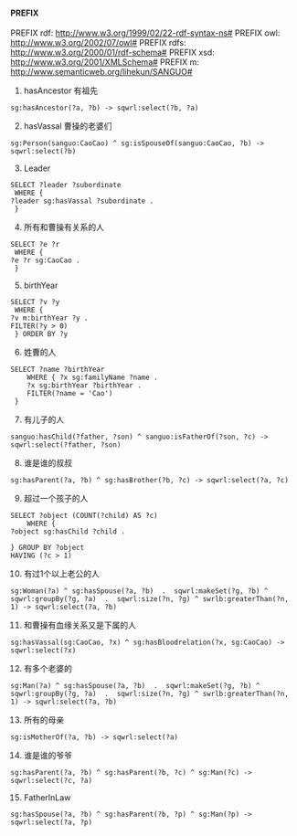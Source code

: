 #### PREFIX
PREFIX rdf: <http://www.w3.org/1999/02/22-rdf-syntax-ns#>
PREFIX owl: <http://www.w3.org/2002/07/owl#>
PREFIX rdfs: <http://www.w3.org/2000/01/rdf-schema#>
PREFIX xsd: <http://www.w3.org/2001/XMLSchema#>
PREFIX m: <http://www.semanticweb.org/lihekun/SANGUO#>

1. hasAncestor 有祖先
```
sg:hasAncestor(?a, ?b) -> sqwrl:select(?b, ?a)
```

2. hasVassal 曹操的老婆们
```
sg:Person(sanguo:CaoCao) ^ sg:isSpouseOf(sanguo:CaoCao, ?b) -> sqwrl:select(?b)
```

3. Leader
```
SELECT ?leader ?subordinate
 WHERE {
?leader sg:hasVassal ?subordinate .
 }
```

4. 所有和曹操有关系的人
```
SELECT ?e ?r
 WHERE {
?e ?r sg:CaoCao .
 }
```

5. birthYear
```
SELECT ?v ?y
 WHERE {
?v m:birthYear ?y .
FILTER(?y > 0)
 } ORDER BY ?y
```

6. 姓曹的人
```
SELECT ?name ?birthYear
	WHERE { ?x sg:familyName ?name .
	?x sg:birthYear ?birthYear . 
	FILTER(?name = 'Cao')
 }
```

7. 有儿子的人
```
sanguo:hasChild(?father, ?son) ^ sanguo:isFatherOf(?son, ?c) -> sqwrl:select(?father, ?son)
```
8. 谁是谁的叔叔
```
sg:hasParent(?a, ?b) ^ sg:hasBrother(?b, ?c) -> sqwrl:select(?a, ?c)
```
9. 超过一个孩子的人
```
SELECT ?object (COUNT(?child) AS ?c)
	WHERE {
?object sg:hasChild ?child .

} GROUP BY ?object
HAVING (?c > 1)
```
10. 有过1个以上老公的人
```
sg:Woman(?a) ^ sg:hasSpouse(?a, ?b)  .  sqwrl:makeSet(?g, ?b) ^ sqwrl:groupBy(?g, ?a)  .  sqwrl:size(?n, ?g) ^ swrlb:greaterThan(?n, 1) -> sqwrl:select(?a, ?b)
```
11. 和曹操有血缘关系又是下属的人
```
sg:hasVassal(sg:CaoCao, ?x) ^ sg:hasBloodrelation(?x, sg:CaoCao) -> sqwrl:select(?x)
```
12. 有多个老婆的
```
sg:Man(?a) ^ sg:hasSpouse(?a, ?b)  .  sqwrl:makeSet(?g, ?b) ^ sqwrl:groupBy(?g, ?a)  .  sqwrl:size(?n, ?g) ^ swrlb:greaterThan(?n, 1) -> sqwrl:select(?a, ?b)
```
13. 所有的母亲
```
sg:isMotherOf(?a, ?b) -> sqwrl:select(?a)
```
14. 谁是谁的爷爷
```
sg:hasParent(?a, ?b) ^ sg:hasParent(?b, ?c) ^ sg:Man(?c) -> sqwrl:select(?c, ?a)
```
15. FatherInLaw
```
sg:hasSpouse(?a, ?b) ^ sg:hasParent(?b, ?p) ^ sg:Man(?p) -> sqwrl:select(?a, ?p)
```